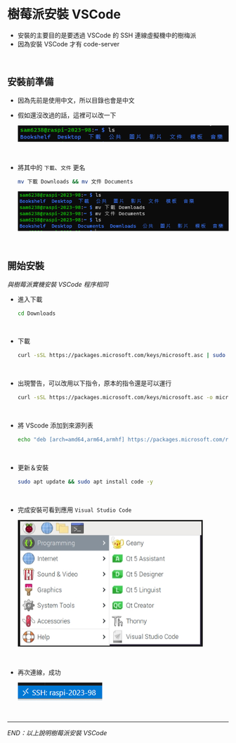 # 樹莓派安裝 VSCode

- 安裝的主要目的是要透過 VSCode 的 SSH 連線虛擬機中的樹梅派
- 因為安裝 VSCode 才有 code-server

<br>

## 安裝前準備
- 因為先前是使用中文，所以目錄也會是中文
- 假如還沒改過的話，這裡可以改一下
  
  ![](images/img_25.png)

<br>

- 將其中的 `下載`、`文件` 更名

    ```bash
    mv 下載 Downloads && mv 文件 Documents
    ```
    
    ![](images/img_26.png)


<br>

## 開始安裝
*與樹莓派實機安裝 VSCode 程序相同*


- 進入下載 
    ```bash
    cd Downloads
    ```

<br>

- 下載
    ```bash
    curl -sSL https://packages.microsoft.com/keys/microsoft.asc | sudo apt-key add -
    ```

<br>

- 出現警告，可以改用以下指令，原本的指令還是可以運行
    ```bash
    curl -sSL https://packages.microsoft.com/keys/microsoft.asc -o microsoft.asc
    ```

<br>

- 將 VScode 添加到來源列表
    ```bash
    echo "deb [arch=amd64,arm64,armhf] https://packages.microsoft.com/repos/vscode stable main" | sudo tee /etc/apt/sources.list.d/vscode.list
    ```

<br>

- 更新＆安裝
    ```bash
    sudo apt update && sudo apt install code -y
    ```

<br>

- 完成安裝可看到應用 `Visual Studio Code`
  
  ![](images/img_27.png)


<br>

- 再次連線，成功

  ![](images/img_29.png)

<br>

---

_END：以上說明樹莓派安裝 VSCode_